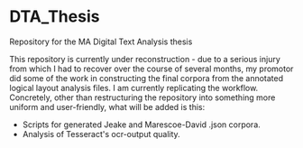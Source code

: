 # DTA_Thesis
Repository for the MA Digital Text Analysis thesis

This repository is currently under reconstruction - due to a serious injury from which I had to recover over the course of several months, my promotor did some of the work in constructing the final corpora from the annotated logical layout analysis files. I am currently replicating the workflow. Concretely, other than restructuring the repository into something more uniform and user-friendly, what will be added is this:

+ Scripts for generated Jeake and Marescoe-David .json corpora.
+ Analysis of Tesseract's ocr-output quality.
